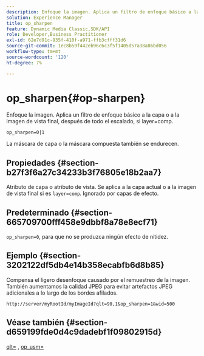 ```yaml
---
description: Enfoque la imagen. Aplica un filtro de enfoque básico a la capa o a la imagen de vista final, después de todo el escalado, si layer=comp.
solution: Experience Manager
title: op_sharpen
feature: Dynamic Media Classic,SDK/API
role: Developer,Business Practitioner
exl-id: 62e7d91c-935f-410f-a971-ffb3cfff31d6
source-git-commit: 1ec8b59f442eb96c6c3f5f1405d57a38a86bd056
workflow-type: tm+mt
source-wordcount: '120'
ht-degree: 7%

---
```


# op_sharpen{#op-sharpen}

Enfoque la imagen. Aplica un filtro de enfoque básico a la capa o a la imagen de vista final, después de todo el escalado, si layer=comp.

`op_sharpen=0|1`

La máscara de capa o la máscara compuesta también se endurecen.

## Propiedades {#section-b27f3f6a27c34233b3f76805e18b2aa7}

Atributo de capa o atributo de vista. Se aplica a la capa actual o a la imagen de vista final si es `layer=comp`. Ignorado por capas de efecto.

## Predeterminado {#section-665709700fff458e9dbbf8a78e8ecf71}

`op_sharpen=0`, para que no se produzca ningún efecto de nitidez.

## Ejemplo {#section-3202122df5db4e14b358ecabfb6d8b85}

Compensa el ligero desenfoque causado por el remuestreo de la imagen. También aumentamos la calidad JPEG para evitar artefactos JPEG adicionales a lo largo de los bordes afilados.

`http://server/myRootId/myImageId?qlt=90,1&op_sharpen=1&wid=500`

## Véase también {#section-d659199fde0d4c9dadebf1f09802915d}

[qlt=](../../../../../is-api/http-ref/image-serving-api-ref/c-http-protocol-reference/c-command-reference/r-is-http-qlt.md#reference-f69ed0758c784b0385d979820546d352) ,  [op_usm=](../../../../../is-api/http-ref/image-serving-api-ref/c-http-protocol-reference/c-command-reference/r-op-sharpen.md#reference-c32573230c6140f883efdaa201ea8541)
